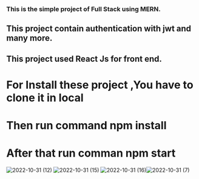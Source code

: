 ### This is the simple project of Full Stack using MERN.
## This project contain authentication with jwt and many more.
## This project used React Js for front end.
# For Install these project ,You have to clone it in local
#  Then run command npm install
# After that run comman npm start

![2022-10-31 (12)](https://user-images.githubusercontent.com/60789960/198901208-b5f55e0b-e5cc-492d-b82c-662066d0b331.png)
![2022-10-31 (15)](https://user-images.githubusercontent.com/60789960/198901209-606f681d-b761-4321-bc28-a28b75303531.png)
![2022-10-31 (16)](https://user-images.githubusercontent.com/60789960/198901210-09702979-ad72-432c-9ba7-392a823b3ccf.png)![2022-10-31 (7)](https://user-images.githubusercontent.com/60789960/198901264-bb7c555b-feed-4c55-b21b-041224fa4181.png)






